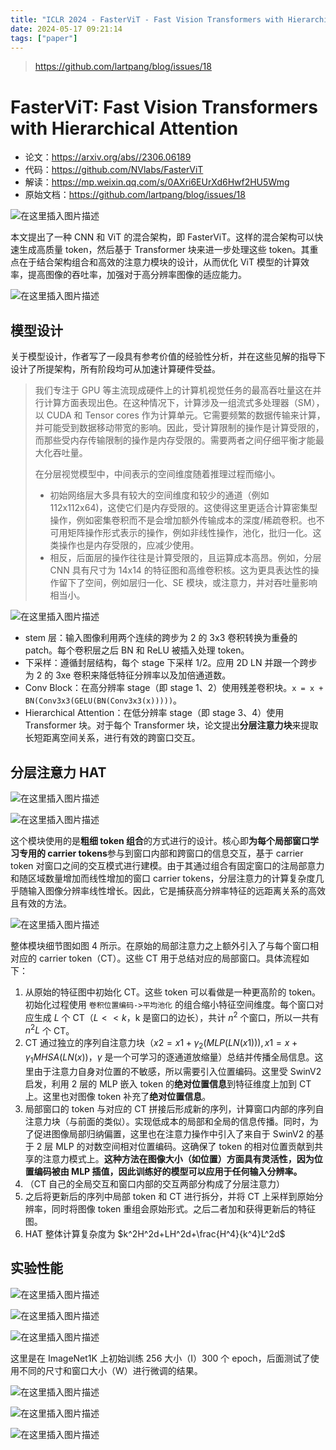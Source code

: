 ```yaml
---
title: "ICLR 2024 - FasterViT - Fast Vision Transformers with Hierarchical Attention"
date: 2024-05-17 09:21:14
tags: ["paper"]
---
```


<!--more-->

> <https://github.com/lartpang/blog/issues/18>

# FasterViT: Fast Vision Transformers with Hierarchical Attention

* 论文：<https://arxiv.org/abs//2306.06189>
* 代码：<https://github.com/NVlabs/FasterViT>
* 解读：<https://mp.weixin.qq.com/s/0AXri6EUrXd6Hwf2HU5Wmg>
* 原始文档：<https://github.com/lartpang/blog/issues/18>

![在这里插入图片描述](https://img-blog.csdnimg.cn/direct/e9f2421929424984accddf8035351204.png)

本文提出了一种 CNN 和 ViT 的混合架构，即 FasterViT。这样的混合架构可以快速生成高质量 token，然后基于 Transformer 块来进一步处理这些 token。其重点在于结合架构组合和高效的注意力模块的设计，从而优化 ViT 模型的计算效率，提高图像的吞吐率，加强对于高分辨率图像的适应能力。

![在这里插入图片描述](https://img-blog.csdnimg.cn/direct/8e38ca5b82d94405b7d124c14d84886a.png)

## 模型设计

关于模型设计，作者写了一段具有参考价值的经验性分析，并在这些见解的指导下设计了所提架构，所有阶段均可从加速计算硬件受益。

> 我们专注于 GPU 等主流现成硬件上的计算机视觉任务的最高吞吐量这在并行计算方面表现出色。在这种情况下，计算涉及一组流式多处理器（SM），以 CUDA 和 Tensor cores 作为计算单元。它需要频繁的数据传输来计算，并可能受到数据移动带宽的影响。因此，受计算限制的操作是计算受限的，而那些受内存传输限制的操作是内存受限的。需要两者之间仔细平衡才能最大化吞吐量。
>
> 在分层视觉模型中，中间表示的空间维度随着推理过程而缩小。
> * 初始网络层大多具有较大的空间维度和较少的通道（例如 112x112x64)，这使它们是内存受限的。这使得这里更适合计算密集型操作，例如密集卷积而不是会增加额外传输成本的深度/稀疏卷积。也不可用矩阵操作形式表示的操作，例如非线性操作，池化，批归一化。这类操作也是内存受限的，应减少使用。
> * 相反，后面层的操作往往是计算受限的，且运算成本高昂。例如，分层 CNN 具有尺寸为 14x14 的特征图和高维卷积核。这为更具表达性的操作留下了空间，例如层归一化、SE 模块，或注意力，并对吞吐量影响相当小。

![在这里插入图片描述](https://img-blog.csdnimg.cn/direct/ab0c746525c744a2b9056f809c976b1b.png)

* stem 层：输入图像利用两个连续的跨步为 2 的 3x3 卷积转换为重叠的 patch。每个卷积层之后 BN 和 ReLU 被插入处理 token。
* 下采样：遵循封层结构，每个 stage 下采样 1/2。应用 2D LN 并跟一个跨步为 2 的 3xe 卷积来降低特征分辨率以及加倍通道数。
* Conv Block：在高分辨率 stage（即 stage 1、2）使用残差卷积块。`x = x + BN(Conv3x3(GELU(BN(Conv3x3(x)))))`。
* Hierarchical Attention：在低分辨率 stage（即 stage 3、4）使用 Transformer 块。对于每个 Transformer 块，论文提出**分层注意力块**来提取长短距离空间关系，进行有效的跨窗口交互。

## 分层注意力 HAT

![在这里插入图片描述](https://img-blog.csdnimg.cn/direct/21f5928448b441d6847ab93575264a98.png)

![在这里插入图片描述](https://img-blog.csdnimg.cn/direct/2468edab55484022a06e24dbeb6fb8b3.png)

这个模块使用的是**粗细 token 组合**的方式进行的设计。核心即**为每个局部窗口学习专用的 carrier tokens**参与到窗口内部和跨窗口的信息交互，基于 carrier token 对窗口之间的交互模式进行建模。由于其通过组合有固定窗口的注局部意力和随区域数量增加而线性增加的窗口 carrier tokens，分层注意力的计算复杂度几乎随输入图像分辨率线性增长。因此，它是捕获高分辨率特征的远距离关系的高效且有效的方法。

![在这里插入图片描述](https://img-blog.csdnimg.cn/direct/3eb679e06bac404fb8a5212d8f2da917.png)

整体模块细节图如图 4 所示。在原始的局部注意力之上额外引入了与每个窗口相对应的 carrier token（CT）。这些 CT 用于总结对应的局部窗口。具体流程如下：

1. 从原始的特征图中初始化 CT。这些 token 可以看做是一种更高阶的 token。初始化过程使用 `卷积位置编码->平均池化` 的组合缩小特征空间维度。每个窗口对应生成 $L$ 个 CT（$L << k$，k 是窗口的边长），共计 $n^2$ 个窗口，所以一共有 $n^2L$ 个 CT。
2. CT 通过独立的序列自注意力块（$x2=x1+\gamma_2(MLP(LN(x1))), x1=x+\gamma_1 MHSA(LN(x))$，$\gamma$ 是一个可学习的逐通道放缩量）总结并传播全局信息。这里由于注意力自身对位置的不敏感，所以需要引入位置编码。这里受 SwinV2 启发，利用 2 层的 MLP 嵌入 token 的**绝对位置信息**到特征维度上加到 CT 上。这里也对图像 token 补充了**绝对位置信息**。
3. 局部窗口的 token 与对应的 CT 拼接后形成新的序列，计算窗口内部的序列自注意力块（与前面的类似）。实现低成本的局部和全局的信息传播。同时，为了促进图像局部归纳偏置，这里也在注意力操作中引入了来自于 SwinV2 的基于 2 层 MLP 的对数空间相对位置编码。这确保了 token 的相对位置贡献到共享的注意力模式上。**这种方法在图像大小（如位置）方面具有灵活性，因为位置编码被由 MLP 插值，因此训练好的模型可以应用于任何输入分辨率。**
4. （CT 自己的全局交互和窗口内部的交互两部分构成了分层注意力）
5. 之后将更新后的序列中局部 token 和 CT 进行拆分，并将 CT 上采样到原始分辨率，同时将图像 token 重组会原始形式。之后二者加和获得更新后的特征图。
6. HAT 整体计算复杂度为 $k^2H^2d+LH^2d+\frac{H^4}{k^4}L^2d$

## 实验性能

![在这里插入图片描述](https://img-blog.csdnimg.cn/direct/762fecf61f8b46a1ba30e7cb3783b771.png)

![在这里插入图片描述](https://img-blog.csdnimg.cn/direct/3ef90c9a867f47879b3b87759275160b.png)

![在这里插入图片描述](https://img-blog.csdnimg.cn/direct/265087366e7a4c46849ac12231d9c832.png)

这里是在 ImageNet1K 上初始训练 256 大小（I）300 个 epoch，后面测试了使用不同的尺寸和窗口大小（W）进行微调的结果。

![在这里插入图片描述](https://img-blog.csdnimg.cn/direct/e3f1f7f5ef96469ea3fbeb042ad40154.png)

![在这里插入图片描述](https://img-blog.csdnimg.cn/direct/9cc5df16c2f248929aabcde9e93cb42a.png)

![在这里插入图片描述](https://img-blog.csdnimg.cn/direct/1df2faebf2b34f029ec55950744145db.png)
